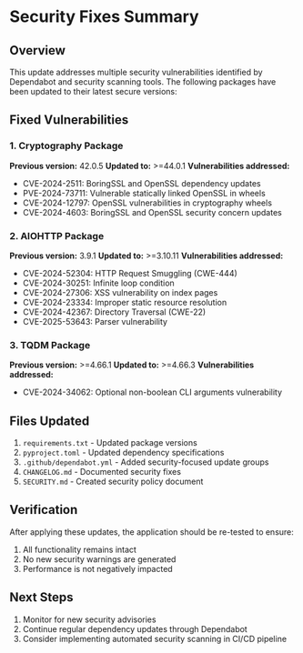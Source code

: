 # Security Fixes Summary

## Overview
This update addresses multiple security vulnerabilities identified by Dependabot and security scanning tools. The following packages have been updated to their latest secure versions:

## Fixed Vulnerabilities

### 1. Cryptography Package
**Previous version:** 42.0.5
**Updated to:** >=44.0.1
**Vulnerabilities addressed:**
- CVE-2024-2511: BoringSSL and OpenSSL dependency updates
- PVE-2024-73711: Vulnerable statically linked OpenSSL in wheels
- CVE-2024-12797: OpenSSL vulnerabilities in cryptography wheels
- CVE-2024-4603: BoringSSL and OpenSSL security concern updates

### 2. AIOHTTP Package
**Previous version:** 3.9.1
**Updated to:** >=3.10.11
**Vulnerabilities addressed:**
- CVE-2024-52304: HTTP Request Smuggling (CWE-444)
- CVE-2024-30251: Infinite loop condition
- CVE-2024-27306: XSS vulnerability on index pages
- CVE-2024-23334: Improper static resource resolution
- CVE-2024-42367: Directory Traversal (CWE-22)
- CVE-2025-53643: Parser vulnerability

### 3. TQDM Package
**Previous version:** >=4.66.1
**Updated to:** >=4.66.3
**Vulnerabilities addressed:**
- CVE-2024-34062: Optional non-boolean CLI arguments vulnerability

## Files Updated
1. `requirements.txt` - Updated package versions
2. `pyproject.toml` - Updated dependency specifications
3. `.github/dependabot.yml` - Added security-focused update groups
4. `CHANGELOG.md` - Documented security fixes
5. `SECURITY.md` - Created security policy document

## Verification
After applying these updates, the application should be re-tested to ensure:
1. All functionality remains intact
2. No new security warnings are generated
3. Performance is not negatively impacted

## Next Steps
1. Monitor for new security advisories
2. Continue regular dependency updates through Dependabot
3. Consider implementing automated security scanning in CI/CD pipeline